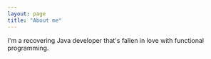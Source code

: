 ```yaml
---
layout: page
title: "About me"
---
```


I'm a recovering Java developer that's fallen in love with functional programming. 



